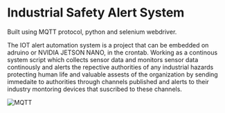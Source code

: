 # Industrial Safety Alert System
Built using MQTT protocol, python and selenium webdriver.

The IOT alert automation system is a project that can be embedded on adruino or NVIDIA JETSON NANO, in the crontab.
Working as a continous system script which collects sensor data and monitors sensor data continously and alerts the repective authorities
of any industrial hazards protecting human life and valuable assests of the organization by sending immedaite to authorities through channels published and 
alerts to their industry montoring devices that suscribed to these channels.
<html>
  <body>
   <img src='https://github.com/Venkata-Ch/Industrial_Safety_Alert_System/tree/92a4c88c4e7acdd3bcb6cf7459ed92c1527b5263/assets' alt='MQTT'>
  </body>
</html>




